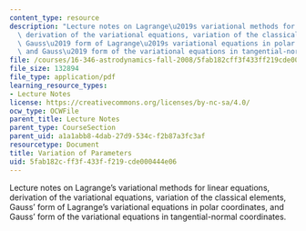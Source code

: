 ```yaml
---
content_type: resource
description: "Lecture notes on Lagrange\u2019s variational methods for linear equations,\
  \ derivation of the variational equations, variation of the classical elements,\
  \ Gauss\u2019 form of Lagrange\u2019s variational equations in polar coordinates,\
  \ and Gauss\u2019 form of the variational equations in tangential-normal coordinates."
file: /courses/16-346-astrodynamics-fall-2008/5fab182cff3f433ff219cde000444e06_lec_27.pdf
file_size: 132894
file_type: application/pdf
learning_resource_types:
- Lecture Notes
license: https://creativecommons.org/licenses/by-nc-sa/4.0/
ocw_type: OCWFile
parent_title: Lecture Notes
parent_type: CourseSection
parent_uid: a1a1abb8-4dab-27d9-534c-f2b87a3fc3af
resourcetype: Document
title: Variation of Parameters
uid: 5fab182c-ff3f-433f-f219-cde000444e06
---
```

Lecture notes on Lagrange’s variational methods for linear equations, derivation of the variational equations, variation of the classical elements, Gauss’ form of Lagrange’s variational equations in polar coordinates, and Gauss’ form of the variational equations in tangential-normal coordinates.